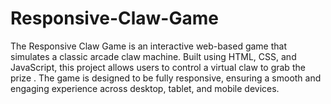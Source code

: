 # Responsive-Claw-Game
The Responsive Claw Game is an interactive web-based game that simulates a classic arcade claw machine. Built using HTML, CSS, and JavaScript, this project allows users to control a virtual claw to grab the prize . The game is designed to be fully responsive, ensuring a smooth and engaging experience across desktop, tablet, and mobile devices.
